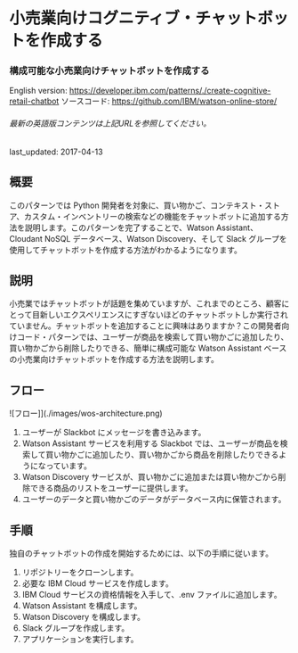 # 小売業向けコグニティブ・チャットボットを作成する

### 構成可能な小売業向けチャットボットを作成する

English version: https://developer.ibm.com/patterns/./create-cognitive-retail-chatbot
  ソースコード: https://github.com/IBM/watson-online-store/

###### 最新の英語版コンテンツは上記URLを参照してください。
last_updated: 2017-04-13

 
## 概要

このパターンでは Python 開発者を対象に、買い物かご、コンテキスト・ストア、カスタム・インベントリーの検索などの機能をチャットボットに追加する方法を説明します。このパターンを完了することで、Watson Assistant、Cloudant NoSQL データベース、Watson Discovery、そして Slack グループを使用してチャットボットを作成する方法がわかるようになります。

## 説明

小売業ではチャットボットが話題を集めていますが、これまでのところ、顧客にとって目新しいエクスペリエンスにすぎないほどのチャットボットしか実行されていません。チャットボットを追加することに興味はありますか？この開発者向けコード・パターンでは、ユーザーが商品を検索して買い物かごに追加したり、買い物かごから削除したりできる、簡単に構成可能な Watson Assistant ベースの小売業向けチャットボットを作成する方法を説明します。

## フロー

![フロー]](./images/wos-architecture.png)

1. ユーザーが Slackbot にメッセージを書き込みます。
2. Watson Assistant サービスを利用する Slackbot では、ユーザーが商品を検索して買い物かごに追加したり、買い物かごから商品を削除したりできるようになっています。
3. Watson Discovery サービスが、買い物かごに追加または買い物かごから削除できる商品のリストをユーザーに提供します。
4. ユーザーのデータと買い物かごのデータがデータベース内に保管されます。

## 手順

独自のチャットボットの作成を開始するためには、以下の手順に従います。

1. リポジトリーをクローンします。
1. 必要な IBM Cloud サービスを作成します。
1. IBM Cloud サービスの資格情報を入手して、.env ファイルに追加します。
1. Watson Assistant を構成します。
1. Watson Discovery を構成します。
1. Slack グループを作成します。
1. アプリケーションを実行します。
